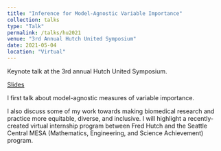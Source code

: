 ```yaml
---
title: "Inference for Model-Agnostic Variable Importance"
collection: talks
type: "Talk"
permalink: /talks/hu2021
venue: "3rd Annual Hutch United Symposium"
date: 2021-05-04
location: "Virtual"
---
```


Keynote talk at the 3rd annual Hutch United Symposium.

[Slides](https://bdwilliamson.github.io/hu2021/)

I first talk about model-agnostic measures of variable importance.

I also discuss some of my work towards making biomedical research and practice more equitable, diverse, and inclusive. I will highlight a recently-created virtual internship program between Fred Hutch and the Seattle Central MESA (Mathematics, Engineering, and Science Achievement) program.
